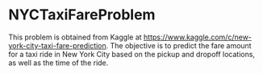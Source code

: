 # NYCTaxiFareProblem

This problem is obtained from Kaggle at https://www.kaggle.com/c/new-york-city-taxi-fare-prediction. 
The objective is to predict the fare amount for a taxi ride in New York City based on the pickup and dropoff locations, as well as the time of the ride.
